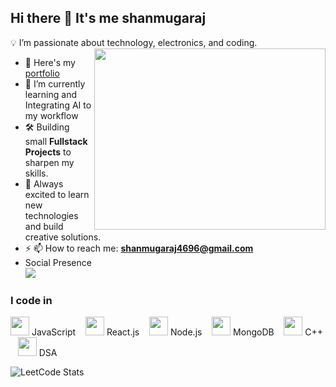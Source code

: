 
## Hi there 👋 It's me shanmugaraj

💡 I’m passionate about technology, electronics, and coding.
<img align="right" width="370" height="290" src="https://i.pinimg.com/originals/47/f0/34/47f0342cec72b800463bf003eac1257e.gif">
- 🔭 Here's my [portfolio](https://portpoliooo.ccbp.tech)                                                 
- 🌱 I’m currently learning and  Integrating AI to my workflow
- 🛠️ Building small **Fullstack Projects** to sharpen my skills.
- 🚀 Always excited to learn new technologies and build creative solutions.
- ⚡ 📫 How to reach me: **shanmugaraj4696@gmail.com**
- Social Presence
<br />  [<img src="https://img.shields.io/badge/LinkedIn-0077B5?style=for-the-badge&logo=linkedin&logoColor=white" />](http://linkedin.com/in/shanmuga-raj-825162242) <br/>

### I code in
<p align="left">
  <img src="https://img.icons8.com/color/48/000000/javascript--v1.png" width="30"/> JavaScript &nbsp;&nbsp;
  <img src="https://img.icons8.com/color/48/000000/react-native.png" width="30"/> React.js &nbsp;&nbsp;
  <img src="https://img.icons8.com/fluency/48/000000/node-js.png" width="30"/> Node.js &nbsp;&nbsp;
  <img src="https://img.icons8.com/external-tal-revivo-color-tal-revivo/48/000000/external-mongodb-a-cross-platform-document-oriented-database-program-logo-color-tal-revivo.png" width="30"/> MongoDB &nbsp;&nbsp;
  <img src="https://img.icons8.com/color/48/000000/c-plus-plus-logo.png" width="30"/> C++ &nbsp;&nbsp;
  <img src="https://img.icons8.com/external-flat-juicy-fish/60/000000/external-algorithm-coding-and-development-flat-flat-juicy-fish.png" width="30"/> DSA
</p>





![LeetCode Stats](https://leetcard.jacoblin.cool/shanmugarajT?theme=dark&font=ZCOOL%20XiaoWei&ext=heatmap)
